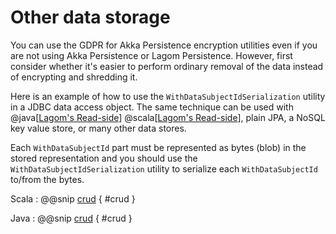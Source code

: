 # Other data storage

You can use the GDPR for Akka Persistence encryption utilities even if you are not using Akka Persistence or
Lagom Persistence. However, first consider whether it's easier to perform ordinary removal of the data instead of encrypting and shredding it.

Here is an example of how to use the `WithDataSubjectIdSerialization` utility in a JDBC data access object.
The same technique can be used with @java[[Lagom's Read-side](https://www.lagomframework.com/documentation/current/java/ReadSide.html)]
@scala[[Lagom's Read-side](https://www.lagomframework.com/documentation/current/scala/ReadSide.html)], plain JPA, a NoSQL key value store, or many other data stores.

Each `WithDataSubjectId` part must be represented as bytes (blob) in the stored representation and you should
use the `WithDataSubjectIdSerialization` utility to serialize each `WithDataSubjectId` to/from the bytes.

Scala
:   @@snip [crud]($root$/../akka-gdpr/src/test/scala/akka/persistence/gdpr/CrudDocSpec.scala) { #crud }

Java
:   @@snip [crud]($root$/../akka-gdpr/src/test/java/akka/persistence/gdpr/javadsl/CrudDocTest.java) { #crud }

   